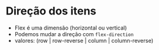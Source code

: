 # Direção dos itens

- Flex é uma dimensão (horizontal ou vertical)
- Podemos mudar a direção com `flex-direction`
- valores: (row | row-reverse | column | column-reverse)